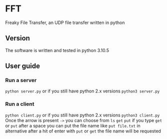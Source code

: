 # FFT
Freaky File Transfer, an UDP file transfer written in python

## Version
The software is written and tested in python 3.10.5

## User guide
### Run a server
`
python server.py
`
or if you still have python 2.x versions
`
python3 server.py
`

### Run a client
`
python client.py
`
or if you still have python 2.x versions
`
python3 client.py
`
Once the arrow is present
`
->
`
you can choose from `ls` `get` `put`
if you type `get` or `put` after a space you can put the file name like `put file.txt`
in alternative after a hit of enter with `put` or `get` the file name will be requested

